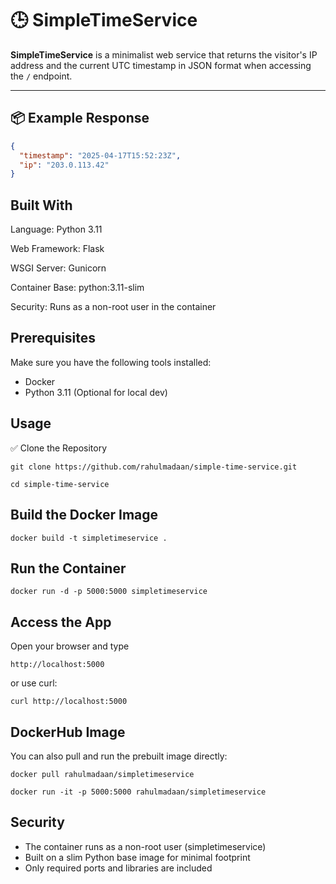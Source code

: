 # 🕒 SimpleTimeService

**SimpleTimeService** is a minimalist web service that returns the visitor's IP address and the current UTC timestamp in JSON format when accessing the `/` endpoint.

---

## 📦 Example Response

```json
{
  "timestamp": "2025-04-17T15:52:23Z",
  "ip": "203.0.113.42"
}
```
## Built With
Language: Python 3.11

Web Framework: Flask

WSGI Server: Gunicorn

Container Base: python:3.11-slim

Security: Runs as a non-root user in the container


## Prerequisites
Make sure you have the following tools installed:

- Docker 
- Python 3.11 (Optional for local dev)


## Usage
✅ Clone the Repository

```
git clone https://github.com/rahulmadaan/simple-time-service.git

cd simple-time-service
```

## Build the Docker Image
```
docker build -t simpletimeservice .
```

## Run the Container
```
docker run -d -p 5000:5000 simpletimeservice
```

## Access the App
Open your browser and type
```
http://localhost:5000
```
or use curl:
```
curl http://localhost:5000
```


## DockerHub Image
You can also pull and run the prebuilt image directly:

```
docker pull rahulmadaan/simpletimeservice
```
```
docker run -it -p 5000:5000 rahulmadaan/simpletimeservice
```

## Security
- The container runs as a non-root user (simpletimeservice)
- Built on a slim Python base image for minimal footprint
- Only required ports and libraries are included